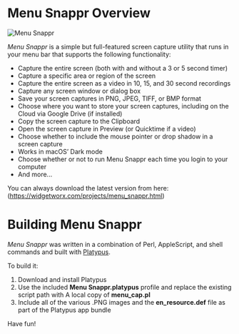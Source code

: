# Menu Snappr Overview

![Menu Snappr](https://widgetworx.com/resources/menu_snappr.png)

*Menu Snappr* is a simple but full-featured screen capture utility that runs in your menu bar that supports the following functionality:

- Capture the entire screen (both with and without a 3 or 5 second timer)
- Capture a specific area or region of the screen
- Capture the entire screen as a video in 10, 15, and 30 second recordings
- Capture any screen window or dialog box
- Save your screen captures in PNG, JPEG, TIFF, or BMP format
- Choose where you want to store your screen captures, including on the Cloud via Google Drive (if installed)
- Copy the screen capture to the Clipboard
- Open the screen capture in Preview (or Quicktime if a video)
- Choose whether to include the mouse pointer or drop shadow in a screen capture
- Works in macOS’ Dark mode
- Choose whether or not to run Menu Snappr each time you login to your computer
- And more...

You can always download the latest version from here:
(https://widgetworx.com/projects/menu_snappr.html)

# Building Menu Snappr

*Menu Snappr* was written in a combination of Perl, AppleScript, and shell commands and built with [Platypus](https://www.sveinbjorn.org/platypus).

To build it:

1. Download and install Platypus
2. Use the included **Menu Snappr.platypus** profile and replace the existing script path with A local copy of **menu_cap.pl**
3. Include all of the various .PNG images and the **en_resource.def** file as part of the Platypus app bundle

Have fun!


